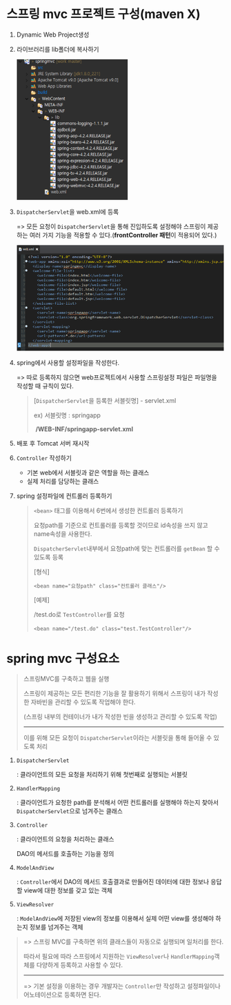 # 스프링 mvc 프로젝트 구성(maven X)

1. Dynamic Web Project생성

2. 라이브러리를 lib폴더에 복사하기

   <img src="../images/springlib.png" style="zoom: 80%;" />

3. `DispatcherServlet`을 web.xml에 등록

   => 모든 요청이 `DispatcherServlet`을 통해 진입하도록 설정해야 스프링이 제공하는 여러 가지 기능을 적용할 수 있다.(**frontController 패턴**이 적용되어 있다.)

   <img src="../images/springxml.png" style="zoom: 80%;" />
   
4. spring에서 사용할 설정파일을 작성한다.

   => 따로 등록하지 않으면 web프로젝트에서 사용할 스프링설정 파일은 파일명을 작성할 때 규칙이 있다.

   > [`DispatcherServlet`을 등록한 서블릿명] - servlet.xml
   >
   > ex) 서블릿명 : springapp
   >
   > ​		**/WEB-INF/springapp-servlet.xml**

5. 배포 후 Tomcat 서버 재시작

6. `Controller` 작성하기

   * 기본 web에서 서블릿과 같은 역할을 하는 클래스
   * 실제 처리를 담당하는 클래스

7. spring 설정파일에 컨트롤러 등록하기

   > `<bean>` 태그를 이용해서 6번에서 생성한 컨트롤러 등록하기
   >
   > 요청path를 기준으로 컨트롤러를 등록할 것이므로 id속성을 쓰지 않고 name속성을 사용한다.
   >
   > `DispatcherServlet`내부에서 요청path에 맞는 컨트롤러를 `getBean` 할 수 있도록 등록
   >
   > [형식]
   >
   > `<bean name="요청path" class="컨트롤러 클래스"/>`
   >
   > [예제]
   >
   > /test.do로 `TestController`를 요청
   >
   > `<bean name="/test.do" class="test.TestController"/>`

# spring mvc 구성요소

> 스프링MVC를 구축하고 웹을 실행
>
> 스프링이 제공하는 모든 편리한 기능을 잘 활용하기 위해서 스프링이 내가 작성한 자바빈을 관리할 수 있도록 작업해야 한다. 
>
> (스프링 내부의 컨테이너가 내가 작성한 빈을 생성하고 관리할 수 있도록 작업)
>
> ---
>
> 이를 위해 모든 요청이 `DispatcherServlet`이라는 서블릿을 통해 들어올 수 있도록 처리 

1. `DispatcherServlet`

   : 클라이언트의 모든 요청을 처리하기 위해 첫번째로 실행되는 서블릿

2. `HandlerMapping`

   : 클라이언트가 요청한 path를 분석해서 어떤 컨트롤러를 실행해야 하는지 찾아서 `DispatcherServlet`으로 넘겨주는 클래스

3. `Controller`

   : 클라이언트의 요청을 처리하는 클래스

     DAO의 메서드를 호출하는 기능을 정의

4. `ModelAndView`

   : `Controller`에서 DAO의 메서드 호출결과로 만들어진 데이터에 대한 정보나 응답할 view에 대한 정보를 갖고 있는 객체

5. `ViewResolver`

   : `ModelAndView`에 저장된 view의 정보를 이용해서 실제 어떤 view를 생성해야 하는지 정보를 넘겨주는 객체

> => 스프링 MVC를 구축하면 위의 클래스들이 자동으로 실행되며 일처리를 한다.
>
> 따라서 필요에 따라 스프링에서 지원하는 `ViewResolver`나 `HandlerMapping`객체를 다양하게 등록하고 사용할 수 있다.
>
> ---
>
> => 기본 설정을 이용하는 경우 개발자는 `Controller`만 작성하고 설정파일이나 어노테이션으로 등록하면 된다.